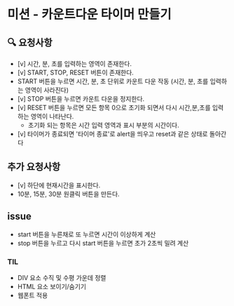 # 미션 - 카운트다운 타이머 만들기

## 🔍 요청사항
- [v] 시간, 분, 초를 입력하는 영역이 존재한다.
- [v] START, STOP, RESET 버튼이 존재한다.
- START 버튼을 누르면 시간, 분, 초 단위로 카운트 다운 작동 (시간, 분, 초를 입력하는 영역이 사라진다)
- [v] STOP 버튼을 누르면 카운트 다운을 정지한다.
- [v] RESET 버튼을 누르면 모든 항목 0으로 초기화 되면서 다시 시간,분,초를 입력하는 영역이 나타난다.
    - 초기화 되는 항목은 시간 입력 영역과 표시 부분의 시간이다.
- [v] 타이머가 종료되면 '타이머 종료'로 alert을 띄우고 reset과 같은 상태로 돌아간다

## 추가 요청사항
- [v] 하단에 현재시간을 표시한다.
- 10분, 15분, 30분 원클릭 버튼을 만든다.

## issue
- start 버튼을 누른채로 또 누르면 시간이 이상하게 계산
- stop 버튼을 누르고 다시 start 버튼을 누르면 초가 2초씩 밀려 계산

### TIL
- DIV 요소 수직 및 수평 가운데 정렬
- HTML 요소 보이기/숨기기
- 웹폰트 적용
